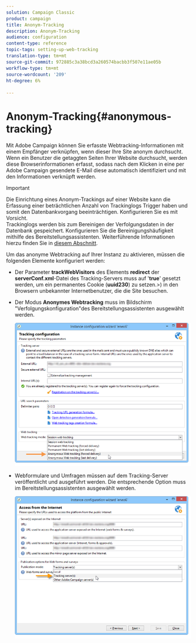 ```yaml
---
solution: Campaign Classic
product: campaign
title: Anonym-Tracking
description: Anonym-Tracking
audience: configuration
content-type: reference
topic-tags: setting-up-web-tracking
translation-type: tm+mt
source-git-commit: 972885c3a38bcd3a260574bacbb3f507e11ae05b
workflow-type: tm+mt
source-wordcount: '209'
ht-degree: 6%

---
```



# Anonym-Tracking{#anonymous-tracking}

Mit Adobe Campaign können Sie erfasste Webtracking-Informationen mit einem Empfänger verknüpfen, wenn dieser Ihre Site anonym durchsucht. Wenn ein Benutzer die getaggten Seiten Ihrer Website durchsucht, werden diese Browserinformationen erfasst, sodass nach dem Klicken in eine per Adobe Campaign gesendete E-Mail diese automatisch identifiziert und mit den Informationen verknüpft werden.

>[!IMPORTANT]
>
>Die Einrichtung eines Anonym-Trackings auf einer Website kann die Erfassung einer beträchtlichen Anzahl von Trackinglogs Trigger haben und somit den Datenbankvorgang beeinträchtigen. Konfigurieren Sie es mit Vorsicht.\
>Trackinglogs werden bis zum Bereinigen der Verfolgungsdaten in der Datenbank gespeichert. Konfigurieren Sie die Bereinigungshäufigkeit mithilfe des Bereitstellungsassistenten. Weiterführende Informationen hierzu finden Sie in [diesem Abschnitt](../../installation/using/deploying-an-instance.md#purging-data).

Um das anonyme Webtracking auf Ihrer Instanz zu aktivieren, müssen die folgenden Elemente konfiguriert werden:

* Der Parameter **trackWebVisitors** des Elements **redirect** der **serverConf.xml**-Datei des Tracking-Servers muss auf &#39;**true**&#39; gesetzt werden, um ein permanentes Cookie (**uuid230**) zu setzen.>) in den Browsern unbekannter Internetbenutzer, die die Site besuchen.
* Der Modus **Anonymes Webtracking** muss im Bildschirm &quot;Verfolgungskonfiguration&quot;des Bereitstellungsassistenten ausgewählt werden.

   ![](assets/webtracking_anonymous_set.png)

* Webformulare und Umfragen müssen auf dem Tracking-Server veröffentlicht und ausgeführt werden. Die entsprechende Option muss im Bereitstellungsassistenten ausgewählt werden.

   ![](assets/webtracking_publication_set_for_webapps.png)

